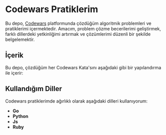 # Codewars Pratiklerim

Bu depo, [Codewars](https://www.codewars.com/) platformunda çözdüğüm algoritmik problemleri ve pratiklerimi içermektedir. Amacım, problem çözme becerilerimi geliştirmek, farklı dillerdeki yetkinliğimi artırmak ve çözümlerimi düzenli bir şekilde belgelemektir.

## İçerik

Bu depo, çözdüğüm her Codewars Kata'sını aşağıdaki gibi bir yapılandırma ile içerir:


## Kullandığım Diller

Codewars pratiklerimde ağırlıklı olarak aşağıdaki dilleri kullanıyorum:

* **Go**
* **Python**
* **Js**
* **Ruby**
